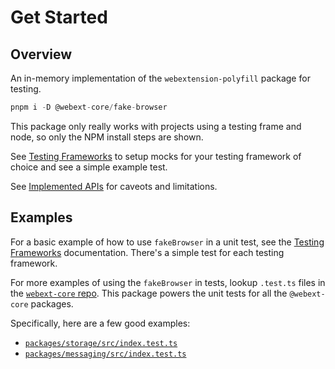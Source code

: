 # Get Started

## Overview

An in-memory implementation of the `webextension-polyfill` package for testing.

```ts
pnpm i -D @webext-core/fake-browser
```

This package only really works with projects using a testing frame and node, so only the NPM install steps are shown.

See [Testing Frameworks](/fake-browser/testing-frameworks) to setup mocks for your testing framework of choice and see a simple example test.

See [Implemented APIs](/fake-browser/implemented-apis) for caveots and limitations.

## Examples

For a basic example of how to use `fakeBrowser` in a unit test, see the [Testing Frameworks](/fake-browser/testing-frameworks) documentation. There's a simple test for each testing framework.

For more examples of using the `fakeBrowser` in tests, lookup `.test.ts` files in the [`webext-core` repo](https://github.com/aklinker1/webext-core/find/main). This package powers the unit tests for all the `@webext-core` packages.

Specifically, here are a few good examples:

- [`packages/storage/src/index.test.ts`](https://github.com/aklinker1/webext-core/blob/main/packages/storage/src/index.test.ts)
- [`packages/messaging/src/index.test.ts`](https://github.com/aklinker1/webext-core/blob/main/packages/messaging/src/index.test.ts)
